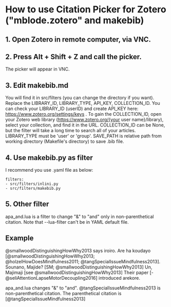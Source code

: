 # How to use Citation Picker for Zotero ("mblode.zotero" and makebib)
## 1. Open Zotero in remote computer, via VNC.

## 2. Press Alt + Shift + Z and call the picker.  
The picker will appear in VNC.

## 3. Edit makebib.md
You will find it in src/filters (you can change the directory if you want).
Replace the LIBRARY_ID, LIBRARY_TYPE, API_KEY, COLLECTION_ID.
You can check your LIBRARY_ID (userID) and create API_KEY here: https://www.zotero.org/settings/keys .
To gain the COLLECTION_ID, open your Zotero web library (https://www.zotero.org/{your user name}/library), select your collection, and find it in the URL.
COLLECTION_ID can be None, but the filter will take a long time to search all of your articles.
LIBRARY_TYPE must be 'user' or 'group'.
SAVE_PATH is relative path from working directory (Makefile's directory) to save .bib file.

## 4. Use makebib.py as filter
I recommend you use .yaml file as below:

```
filters:
- src/filters/inlini.py
- src/filters/makebib.py
```

## 5. Other filter
apa_and.lua is a filter to change "&" to "and" only in non-parenthetical citation.
Note that --lua-filter can't be in YAML default file.

## Example
@smallwoodDistinguishingHowWhy2013 says iroiro.
Are ha koudayo [@smallwoodDistinguishingHowWhy2013; @holzelHowDoesMindfulness2011; @tangSpecialIssueMindfulness2013].
Sounano, Majide? [SM\; @smallwoodDistinguishingHowWhy2013]
Un, Majimaji [see @smallwoodDistinguishingHowWhy2013]
Their paper [-@seliAttentionLapseMotorDecoupling2016] introduced arekore.

apa_and.lua changes "&" to "and".
@tangSpecialIssueMindfulness2013 is non-parenthetical citation.
The parenthetical citation is [@tangSpecialIssueMindfulness2013]
